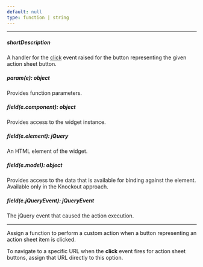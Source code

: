 ```yaml
---
default: null
type: function | string
---
```

---
##### shortDescription
A handler for the [click](/api-reference/10%20UI%20Widgets/dxButton/4%20Events/click.md '/Documentation/ApiReference/UI_Widgets/dxButton/Events/#click') event raised for the button representing the given action sheet button.

##### param(e): object
Provides function parameters.

##### field(e.component): object
Provides access to the widget instance.

##### field(e.element): jQuery
An HTML element of the widget.

##### field(e.model): object
Provides access to the data that is available for binding against the element. Available only in the Knockout approach.

##### field(e.jQueryEvent): jQueryEvent
The jQuery event that caused the action execution.

---
Assign a function to perform a custom action when a button representing an action sheet item is clicked.

To navigate to a specific URL when the **click** event fires for action sheet buttons, assign that URL directly to this option.